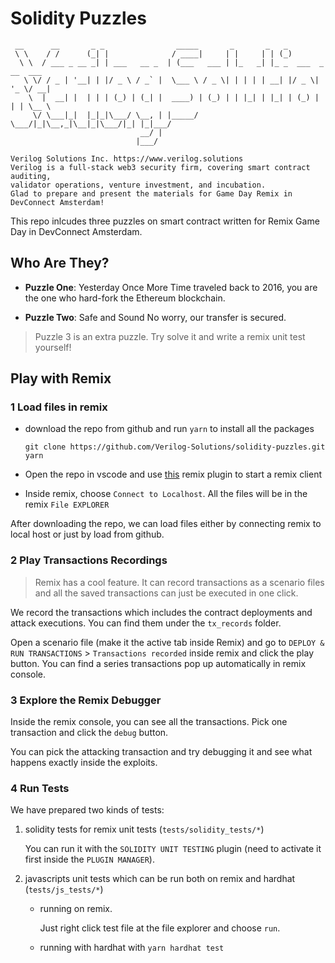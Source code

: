 # Solidity Puzzles

```
 __      __       _ _                _____       _       _   _                 
 \ \    / /      (_| |              / ____|     | |     | | (_)                
  \ \  / ___ _ __ _| | ___   __ _  | (___   ___ | |_   _| |_ _  ___  _ __  ___ 
   \ \/ / _ | '__| | |/ _ \ / _` |  \___ \ / _ \| | | | | __| |/ _ \| '_ \/ __|
    \  |  __| |  | | | (_) | (_| |  ____) | (_) | | |_| | |_| | (_) | | | \__ \
     \/ \___|_|  |_|_|\___/ \__, | |_____/ \___/|_|\__,_|\__|_|\___/|_| |_|___/
                             __/ |                                             
                            |___/                                              
                                               
Verilog Solutions Inc. https://www.verilog.solutions
Verilog is a full-stack web3 security firm, covering smart contract auditing, 
validator operations, venture investment, and incubation.
Glad to prepare and present the materials for Game Day Remix in DevConnect Amsterdam!
```

This repo inlcudes three puzzles on smart contract written for Remix Game Day in DevConnect Amsterdam.

## Who Are They?

-  **Puzzle One**: Yesterday Once More
	Time traveled back to 2016, you are the one who hard-fork the Ethereum blockchain.

- **Puzzle Two**: Safe and Sound
	No worry, our transfer is secured.

> Puzzle 3 is an extra puzzle. Try solve it and write a remix unit test yourself!

## Play with Remix

### 1 Load files in remix

- download the repo from github and run `yarn` to install all the packages

  ```shell
  git clone https://github.com/Verilog-Solutions/solidity-puzzles.git
  yarn
  ```

- Open the repo in vscode and use [this](https://marketplace.visualstudio.com/items?itemName=RemixProject.ethereum-remix) remix plugin to start a remix client
- Inside remix, choose `Connect to Localhost`. All the files will be in the remix `File EXPLORER`

After downloading the repo, we can load files either by connecting remix to local host or just by load from github.

### 2 Play Transactions Recordings

> Remix has a cool feature. It can record transactions as a scenario files and all the saved transactions can just be executed in one click.

We record the transactions which includes the contract deployments and attack executions. You can find them under the `tx_records` folder.

Open a scenario file (make it the active tab inside Remix) and go to  `DEPLOY & RUN TRANSACTIONS` > `Transactions recorded` inside remix and click the play button. You can find a series transactions pop up automatically in remix console.

### 3 Explore the Remix Debugger

Inside the remix console, you can see all the transactions. Pick one transaction and click the `debug` button. 

You can pick the attacking transaction and try debugging it and see what happens exactly inside the exploits.

### 4 Run Tests

We have prepared two kinds of tests:

 1. solidity tests for remix unit tests (`tests/solidity_tests/*`)

    You can run it with the `SOLIDITY UNIT TESTING` plugin (need to activate it first inside the `PLUGIN MANAGER`).

 2.  javascripts unit tests which can be run both on remix and hardhat (`tests/js_tests/*`)

     - running on remix. 

       Just right click test file at the file explorer and choose `run`. 

     - running with hardhat with `yarn hardhat test`